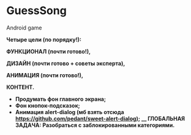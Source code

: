 # GuessSong
Android game

<b>
Четыре цели (по порядку!):

ФУНКЦИОНАЛ (почти готово!),
  
ДИЗАЙН (почти готово + советы эксперта),

АНИМАЦИЯ (почти готово!),

КОНТЕНТ.


* Продумать фон главного экрана;
* Фон кнопок-подсказок;
* Анимация alert-dialog (мб взять отсюда https://github.com/pedant/sweet-alert-dialog);
__
ГЛОБАЛЬНАЯ ЗАДАЧА:
Разобраться с заблокированными категориями.

